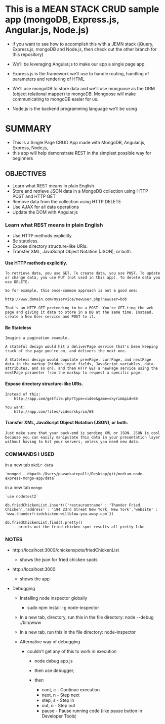# This is a MEAN STACK CRUD sample app (mongoDB, Express.js, Angular.js, Node.js)

* if you want to see how to accomplish this with a JEMN stack (jQuery, Express.js, mongoDB and Node.js, then check out the other branch for this repository)

* We'll be leveraging Angular.js to make our app a single page app.
* Express.js is the framework we'll use to handle routing, handling of parameters and rendering of HTML
* We'll use mongoDB to store data and we'll use mongoose as the ORM (object relational mapper) to mongoDB. Mongoose will make communicating to mongoDB easier for us.
* Node.js is the backend programming language we'll be using

# SUMMARY
* This is a Single Page CRUD App made with MongoDB, Angular.js, Express, Node.js, 
* this app will help demonstrate REST in the simplest possible way for beginners

## OBJECTIVES
* Learn what REST means in plain English
* Store and retrieve JSON data in a MongoDB collection using HTTP POST and HTTP GET
* Remove data from the collection using HTTP DELETE
* Use AJAX for all data operations
* Update the DOM with Angular.js

### Learn what REST means in plain English

* Use HTTP methods explicitly.
* Be stateless.
* Expose directory structure-like URIs.
* Transfer XML, JavaScript Object Notation (JSON), or both.

#### Use HTTP methods explicitly.
	To retrieve data, you use GET. To create data, you use POST. To update or change data, you use PUT (not used in this app). To delete data you use DELETE.

	So for example, this once-common approach is not a good one:

	http://www.domain.com/myservice/newuser.php?newuser=bob

	That's an HTTP GET pretending to be a POST. You're GET-ting the web page and giving it data to store in a DB at the same time. Instead, create a New User service and POST to it.

#### Be Stateless
	Imagine a pagination example. 

	A stateful design would hit a deliverPage service that's been keeping track of the page you're on, and delivers the next one. 

	A Stateless design would populate prevPage, currPage, and nextPage data in the markup (hidden input fields, JavaScript variables, data- attributes, and so on), and then HTTP GET a newPage service using the nextPage parameter from the markup to request a specific page.

#### Expose directory structure-like URIs.
	Instead of this:
		http://app.com/getfile.php?type=video&game=skyrim&pid=68

	You want:
		http://app.com/files/video/skyrim/68

#### Transfer XML, JavaScript Object Notation (JSON), or both.
	Just make sure that your back-end is sending XML or JSON. JSON is cool because you can easily manipulate this data in your presentation layer without having to hit your servers, unless you need new data.


### COMMANDS I USED

in a new tab
	`mkdir data`

	`mongod --dbpath /Users/pavankatepalli/Desktop/git/medium-node-express-mongo-app/data`

in a new tab
	`mongo`

	`use nodetest2`

	db.friedChickenList.insert({'restaurantname' : 'Thunder Fried Chicken','address' : '194 23rd Street New York, New York','website' : 'www.thunderfriedchicken-willblow-you-away.com'})

	db.friedChickenList.find().pretty()
		- prints out the fried chicken spot results all pretty like

### NOTES

* http://localhost:3000/chickenspots/friedChickenList
	- shows the json for fried chicken spots

* http://localhost:3000
	- shows the app

* Debugging
	* Installing node inspector globally
		* sudo npm install -g node-inspector
	* In a new tab, directory, run this in the file directory: node --debug ./bin/www
	* In a new tab, run this in the file directory: node-inspector

	* Alternative way of debugging
		* couldn't get any of this to work in execution
			* node debug app.js

			* then use debugger;

			* then 
				* cont, c - Continue execution
				* next, n - Step next
				* step, s - Step in
				* out, o - Step out
				* pause - Pause running code (like pause button in Developer Tools)